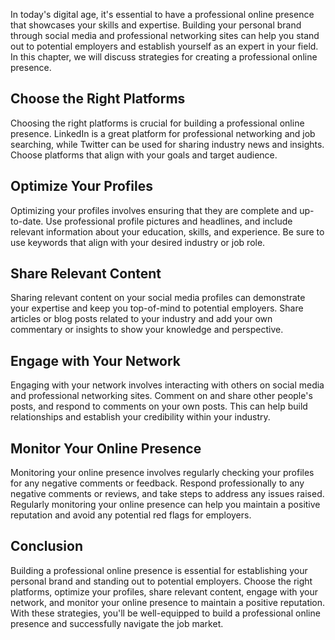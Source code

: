 
In today's digital age, it's essential to have a professional online presence that showcases your skills and expertise. Building your personal brand through social media and professional networking sites can help you stand out to potential employers and establish yourself as an expert in your field. In this chapter, we will discuss strategies for creating a professional online presence.

Choose the Right Platforms
--------------------------

Choosing the right platforms is crucial for building a professional online presence. LinkedIn is a great platform for professional networking and job searching, while Twitter can be used for sharing industry news and insights. Choose platforms that align with your goals and target audience.

Optimize Your Profiles
----------------------

Optimizing your profiles involves ensuring that they are complete and up-to-date. Use professional profile pictures and headlines, and include relevant information about your education, skills, and experience. Be sure to use keywords that align with your desired industry or job role.

Share Relevant Content
----------------------

Sharing relevant content on your social media profiles can demonstrate your expertise and keep you top-of-mind to potential employers. Share articles or blog posts related to your industry and add your own commentary or insights to show your knowledge and perspective.

Engage with Your Network
------------------------

Engaging with your network involves interacting with others on social media and professional networking sites. Comment on and share other people's posts, and respond to comments on your own posts. This can help build relationships and establish your credibility within your industry.

Monitor Your Online Presence
----------------------------

Monitoring your online presence involves regularly checking your profiles for any negative comments or feedback. Respond professionally to any negative comments or reviews, and take steps to address any issues raised. Regularly monitoring your online presence can help you maintain a positive reputation and avoid any potential red flags for employers.

Conclusion
----------

Building a professional online presence is essential for establishing your personal brand and standing out to potential employers. Choose the right platforms, optimize your profiles, share relevant content, engage with your network, and monitor your online presence to maintain a positive reputation. With these strategies, you'll be well-equipped to build a professional online presence and successfully navigate the job market.
